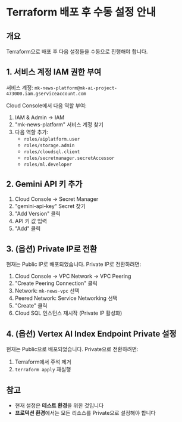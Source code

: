 # Terraform 배포 후 수동 설정 안내

## 개요

Terraform으로 배포 후 다음 설정들을 수동으로 진행해야 합니다.

## 1. 서비스 계정 IAM 권한 부여

서비스 계정: `mk-news-platform@mk-ai-project-473000.iam.gserviceaccount.com`

Cloud Console에서 다음 역할 부여:
1. IAM & Admin → IAM
2. "mk-news-platform" 서비스 계정 찾기
3. 다음 역할 추가:
   - `roles/aiplatform.user`
   - `roles/storage.admin`
   - `roles/cloudsql.client`
   - `roles/secretmanager.secretAccessor`
   - `roles/ml.developer`

## 2. Gemini API 키 추가

1. Cloud Console → Secret Manager
2. "gemini-api-key" Secret 찾기
3. "Add Version" 클릭
4. API 키 값 입력
5. "Add" 클릭

## 3. (옵션) Private IP로 전환

현재는 Public IP로 배포되었습니다. Private IP로 전환하려면:

1. Cloud Console → VPC Network → VPC Peering
2. "Create Peering Connection" 클릭
3. Network: `mk-news-vpc` 선택
4. Peered Network: Service Networking 선택
5. "Create" 클릭
6. Cloud SQL 인스턴스 재시작 (Private IP 활성화)

## 4. (옵션) Vertex AI Index Endpoint Private 설정

현재는 Public으로 배포되었습니다. Private으로 전환하려면:

1. Terraform에서 주석 제거
2. `terraform apply` 재실행

## 참고

- 현재 설정은 **테스트 환경**을 위한 것입니다
- **프로덕션 환경**에서는 모든 리소스를 Private으로 설정해야 합니다
